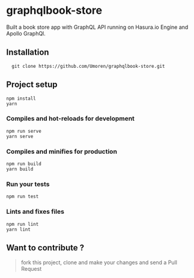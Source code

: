 # graphqlbook-store
Built a book store app with GraphQL API running on Hasura.io Engine and Apollo GraphQl.

## Installation
```
  git clone https://github.com/Umoren/graphqlbook-store.git
```

## Project setup
```
npm install
yarn 
```

### Compiles and hot-reloads for development
```
npm run serve
yarn serve
```

### Compiles and minifies for production
```
npm run build
yarn build
```

### Run your tests
```
npm run test
```

### Lints and fixes files
```
npm run lint
yarn lint
```
## Want to contribute ?

> fork this project, clone and make your changes and send a Pull Request
